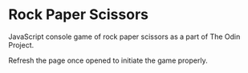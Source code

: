 # Rock Paper Scissors

JavaScript console game of rock paper scissors as a part of The Odin Project.

Refresh the page once opened to initiate the game properly.
